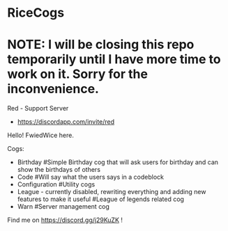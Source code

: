 # RiceCogs


# NOTE: I will be closing this repo temporarily until I have more time to work on it. Sorry for the inconvenience.

Red - Support Server
- https://discordapp.com/invite/red

Hello! FwiedWice here.

Cogs:
- Birthday
  #Simple Birthday cog that will ask users for birthday and can show the birthdays of others
- Code 
  #Will say what the users says in a codeblock
- Configuration
  #Utility cogs
- League - currently disabled, rewriting everything and adding new features to make it useful
  #League of legends related cog
- Warn
  #Server management cog
  


Find me on https://discord.gg/j29KuZK !

